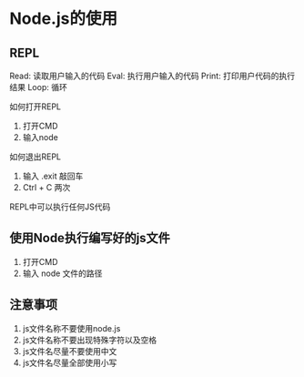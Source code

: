 # Node.js的使用

## REPL
Read: 读取用户输入的代码
Eval: 执行用户输入的代码
Print: 打印用户代码的执行结果
Loop: 循环

如何打开REPL
1. 打开CMD
2. 输入node

如何退出REPL
1. 输入 .exit   敲回车
2. Ctrl + C 两次

REPL中可以执行任何JS代码

## 使用Node执行编写好的js文件
1. 打开CMD
2. 输入 node 文件的路径

## 注意事项
1. js文件名称不要使用node.js
2. js文件名称不要出现特殊字符以及空格
3. js文件名尽量不要使用中文
4. js文件名尽量全部使用小写